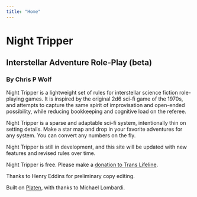 ```yaml
---
title: "Home"
---
```


<h1 class="index-title">Night Tripper</h1>

## Interstellar Adventure Role-Play (beta)
### By Chris P Wolf

Night Tripper is a lightweight set of rules for interstellar science fiction role-playing games. It is inspired by the original 2d6 sci-fi game of the 1970s, and attempts to capture the same spirit of improvisation and open-ended possibility, while reducing bookkeeping and cognitive load on the referee.

Night Tripper is a sparse and adaptable sci-fi system, intentionally thin on setting details. Make a star map and drop in your favorite adventures for any system. You can convert any numbers on the fly.

Night Tripper is still in development, and this site will be updated with new features and revised rules over time.

Night Tripper is free. Please make a [donation to Trans Lifeline](https://translifeline.org/donate/).

Thanks to Henry Eddins for preliminary copy editing.

Built on [Platen](https://github.com/platenio/platen-template), with thanks to Michael Lombardi.